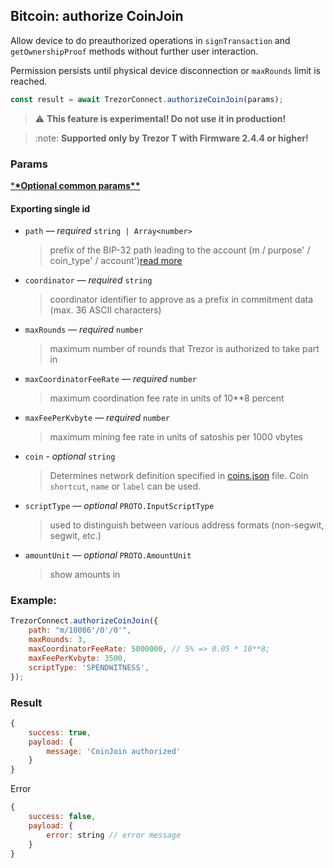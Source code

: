 ## Bitcoin: authorize CoinJoin

Allow device to do preauthorized operations in `signTransaction` and `getOwnershipProof` methods without further user interaction.

Permission persists until physical device disconnection or `maxRounds` limit is reached.

```javascript
const result = await TrezorConnect.authorizeCoinJoin(params);
```

> :warning: **This feature is experimental! Do not use it in production!**

> :note: **Supported only by Trezor T with Firmware 2.4.4 or higher!**

### Params

[\***\*Optional common params\*\***](commonParams.md)

#### Exporting single id

-   `path` — _required_ `string | Array<number>`
    > prefix of the BIP-32 path leading to the account (m / purpose' / coin_type' / account')[read more](../path.md)
-   `coordinator` — _required_ `string`
    > coordinator identifier to approve as a prefix in commitment data (max. 36 ASCII characters)
-   `maxRounds` — _required_ `number`
    > maximum number of rounds that Trezor is authorized to take part in
-   `maxCoordinatorFeeRate` — _required_ `number`
    > maximum coordination fee rate in units of 10\*\*8 percent
-   `maxFeePerKvbyte` — _required_ `number`
    > maximum mining fee rate in units of satoshis per 1000 vbytes
-   `coin` - _optional_ `string`
    > Determines network definition specified in [coins.json](../../../connect-common/files/coins.json) file.
    > Coin `shortcut`, `name` or `label` can be used.
-   `scriptType` — _optional_ `PROTO.InputScriptType`
    > used to distinguish between various address formats (non-segwit, segwit, etc.)
-   `amountUnit` — _optional_ `PROTO.AmountUnit`
    > show amounts in

### Example:

```javascript
TrezorConnect.authorizeCoinJoin({
    path: "m/10086'/0'/0'",
    maxRounds: 3,
    maxCoordinatorFeeRate: 5000000, // 5% => 0.05 * 10**8;
    maxFeePerKvbyte: 3500,
    scriptType: 'SPENDWITNESS',
});
```

### Result

```javascript
{
    success: true,
    payload: {
        message: 'CoinJoin authorized'
    }
}
```

Error

```javascript
{
    success: false,
    payload: {
        error: string // error message
    }
}
```
